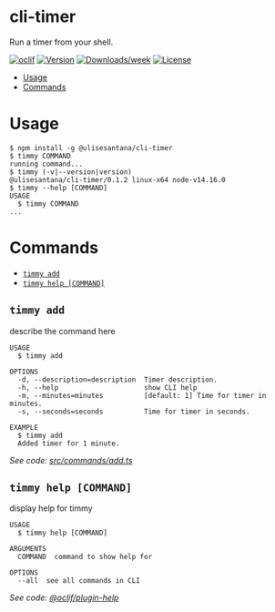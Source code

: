 cli-timer
=========

Run a timer from your shell.

[![oclif](https://img.shields.io/badge/cli-oclif-brightgreen.svg)](https://oclif.io)
[![Version](https://img.shields.io/npm/v/cli-timer.svg)](https://npmjs.org/package/cli-timer)
[![Downloads/week](https://img.shields.io/npm/dw/cli-timer.svg)](https://npmjs.org/package/cli-timer)
[![License](https://img.shields.io/npm/l/cli-timer.svg)](https://github.com/ulisesantana/cli-timer/blob/master/package.json)

<!-- toc -->
* [Usage](#usage)
* [Commands](#commands)
<!-- tocstop -->
# Usage
<!-- usage -->
```sh-session
$ npm install -g @ulisesantana/cli-timer
$ timmy COMMAND
running command...
$ timmy (-v|--version|version)
@ulisesantana/cli-timer/0.1.2 linux-x64 node-v14.16.0
$ timmy --help [COMMAND]
USAGE
  $ timmy COMMAND
...
```
<!-- usagestop -->
# Commands
<!-- commands -->
* [`timmy add`](#timmy-add)
* [`timmy help [COMMAND]`](#timmy-help-command)

## `timmy add`

describe the command here

```
USAGE
  $ timmy add

OPTIONS
  -d, --description=description  Timer description.
  -h, --help                     show CLI help
  -m, --minutes=minutes          [default: 1] Time for timer in minutes.
  -s, --seconds=seconds          Time for timer in seconds.

EXAMPLE
  $ timmy add
  Added timer for 1 minute.
```

_See code: [src/commands/add.ts](https://github.com/ulisesantana/cli-timer/blob/v0.1.2/src/commands/add.ts)_

## `timmy help [COMMAND]`

display help for timmy

```
USAGE
  $ timmy help [COMMAND]

ARGUMENTS
  COMMAND  command to show help for

OPTIONS
  --all  see all commands in CLI
```

_See code: [@oclif/plugin-help](https://github.com/oclif/plugin-help/blob/v3.2.3/src/commands/help.ts)_
<!-- commandsstop -->
